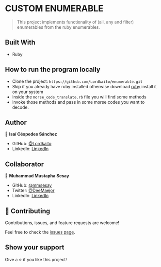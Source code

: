 # CUSTOM ENUMERABLE

> This project implements functionality of (all, any and filter) enumerables from the ruby enumerables.

## Built With

- Ruby

## How to run the program locally
- Clone the project: ```https://github.com/Lordkaito/enumerable.git```
- Skip if you already have ruby installed otherwise download [ruby](https://www.ruby-lang.org/en/documentation/installation/) install it on your system
- Inside the `morse_code_translate.rb` file you will find some methods
- Invoke those methods and pass in some morse codes you want to decode.

## Author

👤 **Isaí Céspedes Sánchez**

- GitHub: [@Lordkaito](https://github.com/Lordkaito)
- LinkedIn: [LinkedIn](https://www.linkedin.com/in/isaicespedes/)

## Collaborator

👤 **Muhammad Mustapha Sesay**

- GitHub: [@mmsesay](https://github.com/mmsesay)
- Twitter: [@DeeMaejor](https://twitter.com/DeeMaejor)
- LinkedIn: [LinkedIn](https://linkedin.com/in/muhammad-m-sesay)

## 🤝 Contributing

Contributions, issues, and feature requests are welcome!

Feel free to check the [issues page](../../issues/).

## Show your support

Give a ⭐️ if you like this project!


